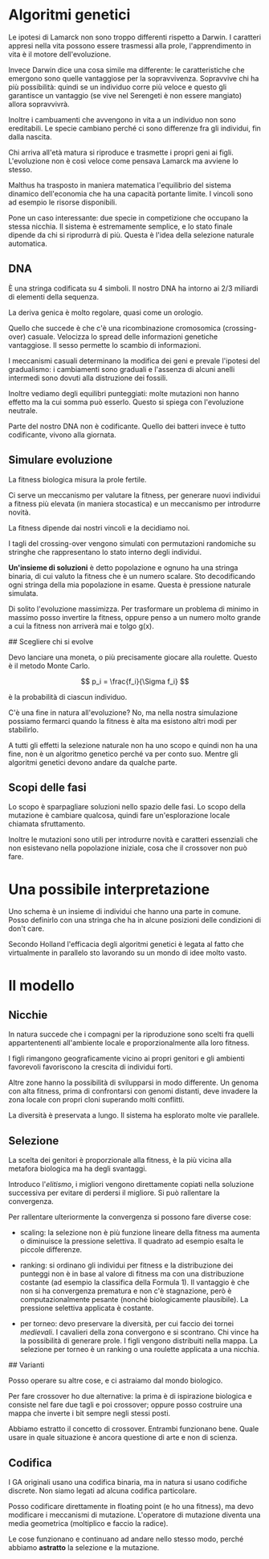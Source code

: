 # Algoritmi genetici

Le ipotesi di Lamarck non sono troppo differenti rispetto a Darwin.
I caratteri appresi nella vita possono essere trasmessi alla prole, l'apprendimento in vita
è il motore dell'evoluzione.

Invece Darwin dice una cosa simile ma differente: le caratteristiche che emergono sono quelle vantaggiose
per la sopravvivenza. Sopravvive chi ha più possibilità: quindi se un individuo corre più veloce e questo gli
garantisce un vantaggio (se vive nel Serengeti è non essere mangiato) allora sopravvivrà.

Inoltre i cambuamenti che avvengono in vita a un individuo non sono ereditabili.
Le specie cambiano perché ci sono differenze fra gli individui, fin dalla nascita.

Chi arriva all'età matura si riproduce e trasmette i propri geni ai figli. L'evoluzione non è così veloce
come pensava Lamarck ma avviene lo stesso.

Malthus ha trasposto in maniera matematica l'equilibrio del sistema dinamico dell'economia che ha una capacità
portante limite. I vincoli sono ad esempio le risorse disponibili.

Pone un caso interessante: due specie in competizione che occupano la stessa nicchia.
Il sistema è estremamente semplice, e lo stato finale dipende da chi si riprodurrà di più. Questa è l'idea della
selezione naturale automatica.

## DNA

È una stringa codificata su 4 simboli. Il nostro DNA ha intorno ai 2/3 miliardi di elementi della sequenza.

La deriva genica è molto regolare, quasi come un orologio.

Quello che succede è che c'è una ricombinazione cromosomica (crossing-over) casuale.
Velocizza lo spread delle informazioni genetiche vantaggiose. Il sesso permette lo scambio di informazioni.

I meccanismi casuali determinano la modifica dei geni e prevale l'ipotesi del gradualismo: i cambiamenti sono
graduali e l'assenza di alcuni anelli intermedi sono dovuti alla distruzione dei fossili.

Inoltre vediamo degli equilibri punteggiati: molte mutazioni non hanno effetto ma la cui somma può esserlo.
Questo si spiega con l'evoluzione neutrale.

Parte del nostro DNA non è codificante. Quello dei batteri invece è tutto codificante, vivono alla giornata.

## Simulare evoluzione

La fitness biologica misura la prole fertile.

Ci serve un meccanismo per valutare la fitness, per generare nuovi individui a fitness più elevata (in maniera
stocastica) e un meccanismo per introdurre novità.

La fitness dipende dai nostri vincoli e la decidiamo noi.

I tagli del crossing-over vengono simulati con permutazioni randomiche su stringhe che rappresentano lo stato interno
degli individui.

**Un'insieme di soluzioni** è detto popolazione e ognuno ha una stringa binaria, di cui valuto la fitness che è
un numero scalare.
Sto decodificando ogni stringa della mia popolazione in esame. Questa è pressione naturale simulata.

Di solito l'evoluzione massimizza. Per trasformare un problema di minimo in massimo posso invertire la fitness, oppure
penso a un numero molto grande a cui la fitness non arriverà mai e tolgo g(x).

## Scegliere chi si evolve

Devo lanciare una moneta, o più precisamente giocare alla roulette. Questo è il metodo Monte Carlo.

$$
p_i = \frac{f_i}{\Sigma f_i}
$$

è la probabilità di ciascun individuo.

C'è una fine in natura all'evoluzione? No, ma nella nostra simulazione possiamo fermarci quando la fitness è alta
ma esistono altri modi per stabilirlo.

A tutti gli effetti la selezione naturale non ha uno scopo e quindi non ha una fine, non è un algoritmo genetico perché
va per conto suo. Mentre gli algoritmi genetici devono andare da qualche parte.

## Scopi delle fasi

Lo scopo è sparpagliare soluzioni nello spazio delle fasi. Lo scopo della mutazione è cambiare qualcosa, quindi fare
un'esplorazione locale chiamata sfruttamento.

Inoltre le mutazioni sono utili per introdurre novità e caratteri essenziali che non esistevano nella popolazione
iniziale, cosa che il crossover non può fare.

# Una possibile interpretazione

Uno schema è un insieme di individui che hanno una parte in comune. Posso definirlo con una stringa che ha in alcune
posizioni delle condizioni di don't care.

Secondo Holland l'efficacia degli algoritmi genetici è legata al fatto che virtualmente in parallelo sto lavorando
su un mondo di idee molto vasto.

# Il modello

## Nicchie

In natura succede che i compagni per la riproduzione sono scelti fra quelli appartentenenti all'ambiente locale
e proporzionalmente alla loro fitness.

I figli rimangono geograficamente vicino ai propri genitori e gli ambienti favorevoli favoriscono la crescita di
individui forti.

Altre zone hanno la possibilità di svilupparsi in modo differente. Un genoma con alta fitness, prima di confrontarsi
con genomi distanti, deve invadere la zona locale con propri cloni superando molti conflitti.

La diversità è preservata a lungo. Il sistema ha esplorato molte vie parallele.

## Selezione

La scelta dei genitori è proporzionale alla fitness, è la più vicina alla metafora biologica ma ha degli svantaggi.

Introduco l'*elitismo*, i migliori vengono direttamente copiati nella soluzione successiva per evitare di perdersi
il migliore. Si può rallentare la convergenza.

Per rallentare ulteriormente la convergenza si possono fare diverse cose:

- scaling: la selezione non è più funzione lineare della fitness ma aumenta o diminuisce la pressione selettiva.
    Il quadrato ad esempio esalta le piccole differenze.

- ranking: si ordinano gli individui per fitness e la distribuzione dei punteggi non è in base al valore di fitness
    ma con una distribuzione costante (ad esempio la classifica della Formula 1).
    Il vantaggio è che non si ha convergenza prematura e non c'è stagnazione, però è computazionalmente pesante
    (nonché biologicamente plausibile).
    La pressione selettiva applicata è costante.

- per torneo: devo preservare la diversità, per cui faccio dei tornei _medievali_. I cavalieri della zona convergono
    e si scontrano. Chi vince ha la possibilità di generare prole. I figli vengono distribuiti nella mappa.
    La selezione per torneo è un ranking o una roulette applicata a una nicchia.

## Varianti

Posso operare su altre cose, e ci astraiamo dal mondo biologico.

Per fare crossover ho due alternative: la prima è di ispirazione biologica e consiste nel fare due tagli e poi
crossover; oppure posso costruire una mappa che inverte i bit sempre negli stessi posti.

Abbiamo estratto il concetto di crossover. Entrambi funzionano bene. Quale usare in quale situazione è ancora
questione di arte e non di scienza.

## Codifica

I GA originali usano una codifica binaria, ma in natura si usano codifiche discrete. Non siamo legati ad alcuna codifica
particolare.

Posso codificare direttamente in floating point (e ho una fitness), ma devo modificare i meccanismi di mutazione.
L'operatore di mutazione diventa una media geometrica (moltiplico e faccio la radice).

Le cose funzionano e continuano ad andare nello stesso modo, perché abbiamo **astratto** la selezione e la mutazione.
